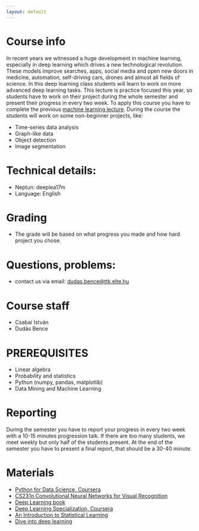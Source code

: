 ```yaml
---
layout: default
---
```


# Course info

In recent years we witnessed a huge development in machine learning, especially in deep learning which drives a new technological revolution. These models improve searches, apps, social media and open new doors in medicine, automation, self-driving cars, drones and almost all fields of science. In this deep learning class students will learn to work on more advanced deep learning tasks. This lecture is practice focused this year, so students have to work on their project during the whole semester and present their progress in every two week. 
To apply this course you have to complete the previous [machine learning lecture](https://csabaibio.github.io/physdm/). During the course the students will work on some non-beginner projects, like:  
- Time-series data analysis  
- Graph-like data  
- Object detection  
- Image segmentation  

# Technical details:
- Neptun: deeplea17m  
- Language: English  

# Grading

* The grade will be based on what progress you made and how hard project you chose.  


# Questions, problems:

- contact us via email: dudas.bence@ttk.elte.hu

# Course staff
 - Csabai István
 - Dudás Bence
 


# PREREQUISITES
 - Linear algebra
 - Probability and statistics
 - Python (numpy, pandas, matplotlib)
 - Data Mining and Machine Learning

# Reporting
During the semester you have to report your progress in every two week with a 10-15 minutes progression talk. If there are too many students, we meet weekly but only half of the students present.
At the end of the semester you have to present a final report, that should be a 30-40 minute.

# Materials
 - [Python for Data Science, Coursera](https://www.coursera.org/learn/python-for-applied-data-science)
 - [CS231n Convolutional Neural Networks for Visual Recognition](http://cs231n.stanford.edu/)
 - [Deep Learning book](http://www.deeplearningbook.org/)
 - [Deep Learning Specialization, Coursera](https://www.coursera.org/specializations/deep-learning)
 - [An Introduction to Statistical Learning](http://www-bcf.usc.edu/~gareth/ISL/)
 - [Dive into deep learning](https://d2l.ai)
